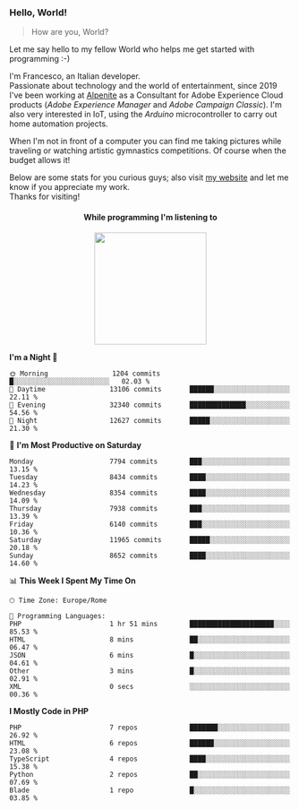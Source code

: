 ### Hello, World!

> How are you, World?

Let me say hello to my fellow World who helps me get started with programming :-)

I'm Francesco, an Italian developer.  
Passionate about technology and the world of entertainment, since 2019 I've been working at [Alpenite](https://www.alpenite.com) as a Consultant for Adobe Experience Cloud products (*Adobe Experience Manager* and *Adobe Campaign Classic*). I'm also very interested in IoT, using the *Arduino* microcontroller to carry out home automation projects.

When I'm not in front of a computer you can find me taking pictures while traveling or watching artistic gymnastics competitions. Of course when the budget allows it!

Below are some stats for you curious guys; also visit [my website](https://www.francescorega.eu) and let me know if you appreciate my work.  
Thanks for visiting!

<div align="center">
  <h4>While programming I'm listening to</h4>
  <a href="https://apps.francescorega.eu/now-playing/11147232609" target="_blank"><img src="https://apps.francescorega.eu/now-playing/11147232609" width="200"></a>
</div>

<!--START_SECTION:waka-->
**I'm a Night 🦉** 

```text
🌞 Morning                1204 commits        █░░░░░░░░░░░░░░░░░░░░░░░░   02.03 % 
🌆 Daytime                13106 commits       ██████░░░░░░░░░░░░░░░░░░░   22.11 % 
🌃 Evening                32340 commits       ██████████████░░░░░░░░░░░   54.56 % 
🌙 Night                  12627 commits       █████░░░░░░░░░░░░░░░░░░░░   21.30 % 
```
📅 **I'm Most Productive on Saturday** 

```text
Monday                   7794 commits        ███░░░░░░░░░░░░░░░░░░░░░░   13.15 % 
Tuesday                  8434 commits        ████░░░░░░░░░░░░░░░░░░░░░   14.23 % 
Wednesday                8354 commits        ████░░░░░░░░░░░░░░░░░░░░░   14.09 % 
Thursday                 7938 commits        ███░░░░░░░░░░░░░░░░░░░░░░   13.39 % 
Friday                   6140 commits        ███░░░░░░░░░░░░░░░░░░░░░░   10.36 % 
Saturday                 11965 commits       █████░░░░░░░░░░░░░░░░░░░░   20.18 % 
Sunday                   8652 commits        ████░░░░░░░░░░░░░░░░░░░░░   14.60 % 
```


📊 **This Week I Spent My Time On** 

```text
🕑︎ Time Zone: Europe/Rome

💬 Programming Languages: 
PHP                      1 hr 51 mins        █████████████████████░░░░   85.53 % 
HTML                     8 mins              ██░░░░░░░░░░░░░░░░░░░░░░░   06.47 % 
JSON                     6 mins              █░░░░░░░░░░░░░░░░░░░░░░░░   04.61 % 
Other                    3 mins              █░░░░░░░░░░░░░░░░░░░░░░░░   02.91 % 
XML                      0 secs              ░░░░░░░░░░░░░░░░░░░░░░░░░   00.36 % 
```

**I Mostly Code in PHP** 

```text
PHP                      7 repos             ███████░░░░░░░░░░░░░░░░░░   26.92 % 
HTML                     6 repos             ██████░░░░░░░░░░░░░░░░░░░   23.08 % 
TypeScript               4 repos             ████░░░░░░░░░░░░░░░░░░░░░   15.38 % 
Python                   2 repos             ██░░░░░░░░░░░░░░░░░░░░░░░   07.69 % 
Blade                    1 repo              █░░░░░░░░░░░░░░░░░░░░░░░░   03.85 % 
```




<!--END_SECTION:waka-->
